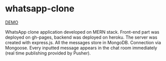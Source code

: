 # whatsapp-clone

<a href="https://romamykhalchuk.github.io/whatsapp-clone/">DEMO</a>

WhatsApp clone application developed on MERN stack. Front-end part was deployed on gh-pages, backend was deployed on heroku.
The server was created with express.js. All the messages store in MongoDB. Connection via Mongoose.
Every inputted message appears in the chat room immediately (real time publishing provided by 
Pusher). 
